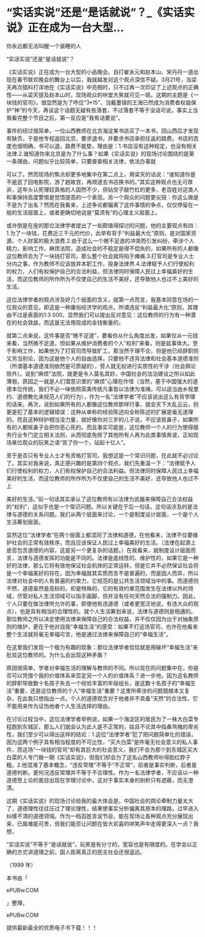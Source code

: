 # “实话实说”还是“是话就说”？_《实话实说》正在成为一台大型...

你永远都无法叫醒一个装睡的人

“实话实说”还是“是话就说”？

《实话实说》正在成为一台大型的小品晚会。自打崔永元和赵本山、宋丹丹一道出现在春节联欢晚会的舞台上以后，我就越发对这个观点深信不疑。3月21号，当梁天再次插科打诨地在《实话实说》中亮相时，只不过再一次印证了上述观点的正确性——从梁天提及赵本山时，现场观众的哄堂大笑就可见一斑。这期的主题是《一块钱的官司》，很显然是为了呼应“3•15”，当戴墨镜的王海已然成为消费者权益保护“神”的今天，再谈这个话题无疑有些落套，不过落套不等于没话可说，事实上当我看完整个节目之后，第一反应是“我有话要说”。

事件的经过很简单，一位山西教师在北京海淀某书店买了一本书，回山西后才发现有缺页，于是他专程返回北京，要求退书，并要求书店承担往返的路费。书店的态度也很明确，书可以退，路费不能垫，理由是：1.书店没有这种规定，也没有相关法律.2.谁知道你来北京是为了什么事？如果《实话实说》的现场讨论围绕的是第一条理由，问题似乎比较简单，只要查查相关法律，依法办事就

可以了。然而现场的焦点却更多地集中在第二点上，用梁天的话说：“谁知道你是不是逛了回电影院，游了趟故宫，再顺道去书店换书的。”其实这种观点也无可厚非，这年头认死理较真格的人固然不少，但钻空子敲竹杠的更多，老百姓对这类人和事保持高度警惕是觉悟提高的一个表现。另一个观众的问题更尖锐：你这么做是不是为了出名？然而在我看来，上述争论都偏离了这件事情的争点，仅仅停留在一般的生活层面上，或者更确切地说是“莫须有”的心理主义层面上。

或许倒是在座的那位法律学者提出了一些颇值得探讨的问题，他的主要观点有四：1.为了一块钱，花费近三千元的代价，此举有背于“利益最大化”原则，是对国家资源、个人财富的极大浪费.2.由于这么一个微不足道的冲突而引发纠纷，牵涉个人精力，影响工作，麻烦法院，造成社会的不稳定是得不偿失的，如果所有的人都像这位教师去为了一块钱打官司，那么整个社会就将陷于瘫痪.3.打官司是专业人士分内之事，作为教师不应该放弃本职工作，投身法律界.4.法律赋予人们行使权利的权力，人们有权保护自己的合法利益，但法律同时保障人民过上幸福美好的生活，而这位教师的所作所为不仅使自己的生活不美好，还导致他人也过不上美好的生活。

这位法律学者的观点涉及好几个层面的含义，就第一点而言，我基本同意在场的一位观众的意见，即这是一种庸俗经济学的观点，所谓违反“利益最大化”原则，其理由不过是表面的1:3 000，显然我们可以提出反对意见：这位教师的行为有一种潜在的社会效益，而这是无法用现成的金钱衡量的。

就第二点来说，这件事是否“微不足道”，要看你从什么角度出发，如果仅从一元钱来看，当然微不足道，但如果从维护消费者的个人“权利”来看，则是兹事体大。至于影响工作，如果他为了打官司而导致旷工，那当然于理不合，但是他已经辞职则又另当别论，因为这是他个人的自由选择，只要他不违背法律和社会基本道德准则（所谓基本道德准则依然是可质疑的），旁人就无权进行实质性的干涉（社会舆论除外）。说到“麻烦”法院，就更是令人莫名其妙，中国社会的法治建设之所以如此薄弱，原因之一就是人们潜意识里的“麻烦”心理在作怪（当然，基于中国强大的道德本位传统，我们不必一味依照英美传统凡事皆以法律为准绳，可以适当由乡规里约、道德教化来规范人们的行为），作为一名“法律学者”不应该说出这么有背学理的话来。再次，说到如果所有的人都像这位教师那样行事，就会天下大乱云云，则更是犯了基本的逻辑错误：这种从单称的经验陈述向全称陈述的扩展是毫无道理的。而且这种辩护相当没力量，就好像你对三岁的儿子说，不应该抠鼻子，如果所有的人都抠鼻子会把你恶心死的。而且事实可能是，这位教师一个人的行为使得服务行业专门定立相关法则，从而彻底免除了其他所有人再为此类事情奔波，正如现场某位观众的玩笑之语“苦了你一个，站起十亿人”。

至于是否只有专业人士才有资格打官司，我想这是一个常识问题，在此就不必讨论了。其实对我来说，真正感兴趣的是第四个观点，我们先重温一下：“法律赋予人们行使权利的权力，人们有权保护自己的合法利益。但法律同时保障人民过上幸福美好的生活，而这位教师的所作所为不仅使自己的生活不美好，还导致他人也过不上

美好的生活。”前一句话其实承认了这位教师有以法律为武器来保障自己合法权益的“权利”，这似乎也是一个常识问题。所以关键在于后一句话，这句话涉及的是法律与道德的关系问题。我们从两个层面来讨论，一个是制度设计层面，一个是个人生活筹划层面。

显然这位“法律学者”在两个层面上都混同了法律和道德，在他看来，法律不仅要维护社会的正常有效秩序，而且应该保证人民过上幸福美好的生活。（法律在起源上是否包含道德的内容，这是另一个更复杂的话题。）在我看来，就制度设计层面而言，法律与道德发挥的功能是不同的。法律是底线性的、维护性的，如果它是一种好的法律，那么它将有效地保证社会机体的正常运转，但是它并不必然保证社会将是一个幸福美好的存在，因为幸福就其实质而言不是普遍的，而是因人而异，所以法律对社会中的人有普遍的约束力，它规范的是公共生活领域当中的事。而道德则不然，道德虽然是高标的，却是特殊的，它的有效约束范围发生在法律以外的领域，尽管对私人生活领域可以指手画脚，但并没有任何天然合法的强制力。因此，个人只要在做法律所允许的事，即便他有违道德（或者更宽泛地说，有违大众的观点），也是具有相当的合理性的。就个人生活筹划来说，法律与道德则是相通的。那位教师之所以决定使用法律来保障自己的合法权益，并不仅仅因为出于对抽象原则的维护，更在于他对自我“幸福生活”的感受：如果不打这场官司，也许在他看来整个生活就将毫无幸福可言，他是通过法律来保障自己的“幸福生活”。

在这里我们发现一个极为有趣的现象：那位法律学者恰恰就是用破坏“幸福生活”来批驳这位教师的。为什么会出现这种矛盾？

原因很简单，学者对幸福生活的理解与教师的不同。所以现在的问题集中在，你是否可以凭借个我的价值体系来否定另一个人的价值体系？进一步地，因为这名教师的辞职导致数十名孩子失去一个经验丰富的年级组长，是这数十名孩子的“幸福生活”重要，还是这位教师的个人“幸福生活”重要？这里所牵涉的问题既根本又复杂，在此我只想指出一点，个人的道德观念对于他者并不具备“天然”的合法性，它不能用来作为证伪他者个人生活选择的理由。

在讨论过程当中，这位法律学者举例说，如果一个海淀区的居民为了一株大白菜专程跑到东城区，那么人们就会认为此人是不正常的，姑且不论其中指桑骂槐的卑劣性，我们至少可以得出这样的结论：1.这位“法律学者”犯了把问题简单化的错误，因为这两个例子具有相当程度的不可比性，“买大白菜”是件毫无社会意义的私人事件，而这场“一块钱的官司”却有其巨大的社会意义，我们不会为那个到东城区买大白菜的人专门做一期《实话实说》，但我们却会为了这名山西教师吵得脸红脖子粗。2.他混淆了基本概念，“违反常理”不等于“不正常”，前者是事实判断，后者是道德判断。更何况违反常理并不等于不合理性。作为一名法律学者，不应该以一种道德至上论的面目出现在学理讨论中，这对于事实本身的剖析只有遮蔽，而无澄清。

这期《实话实说》的现场讨论给我的最大体会是，中国社会的舆论牵制力量太大了，道德理性往往压过了理论理性，结果使事实分析偏离其原本的理路，过早进入纠缠不清的道德领域。作为一档百姓言说节目，能在现场让各种观点充分展现出来，已属难能可贵，但我们能否让问题在皆大欢喜的哄笑声中走得更深入一点？我想，

“实话实说”不等于“是话就说”，玩笑是有分寸的，宽容也是有限度的。在学会以正确的方式讲道理之前，国人距离真正的民主社会还很遥远。

（1999 年）

本书由「

ePUBw.COM

」整理，

ePUBw.COM

提供最新最全的优质电子书下载！！！